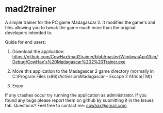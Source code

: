 # mad2trainer
A simple trainer for the PC game Madagascar 2.
It modifies the game's xml files allowing you to tweak the game much more than the original developers intended to.

Guide for end users:
1. Download the application:
https://github.com/CowHax/mad2trainer/blob/master/WindowsApp1/bin/Debug/CowHax's%20Madagascar%202%20Trainer.exe

2. Move this application to the Madagascar 2 game directory (normally in C:\Program Files (x86)\Activision\Madagascar - Escape 2 Africa(TM)\)

3. Enjoy

If any crashes occur try running the application as administrator. 
If you found any bugs please report them on github by submitting it in the Issues tab.
Questions? Feel free to contact me: cowhax@gmail.com
